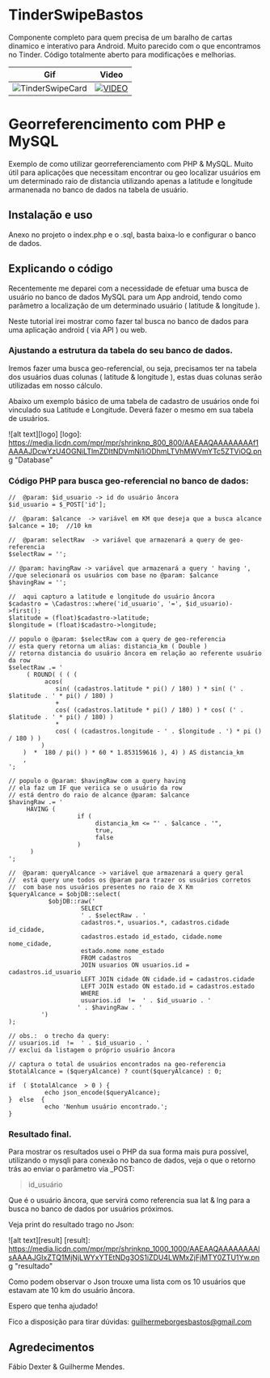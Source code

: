
# TinderSwipeBastos
Componente completo para quem precisa de um baralho de cartas dinamico e interativo para Android. Muito parecido com o que encontramos no Tinder. Código totalmente aberto para modificações e melhorias.

| Gif | Video |
| --- | --- |
| ![TinderSwipeCard]( https://1e70b5b90e0dde1d7134632cc5b27bccf63d322f.googledrive.com/secure/ALrMiJiLTXug-DuQslKhm-oN15B0bZfKXfuzvD_wk9NUdT0JdNYCrPLpyaa5_3xknDOs4ETOAEm2B-3scO1YAPEWVpFRn9tXXB9GQ9GtFNJCk1vwCxUabY7a86-NkVfEkmHNfj3x5xfA2XO0NsBxmF-R2Qh4mTU5ym2HddbUDN4Bbya3VeRWEEzXAAUqGydPeXbEpgEpPELFwV8Fd4ZrMWmi0AHd6B1e0IrSuzBfkSrDpw1ysEsERI-uNpg5rJvb5Kp2c_pBGaN398X8UPNFNP3c3Pfc1QoQJ8Tawqf8v3iOQDqWVaj_0Sm7fjrT3VmsCqH5q--zq40jTt0Ls1n1fuMV3aSBSFcQQfZIZA3HYr4y4-EjWlM9ieRnkeoO9drOgANMhJejiUzyuW5A575lWAfGaDbY_oijd3BN0BWrcdV_jSv8YDiPDz5DhWseyMRIth53ULwG-tcssEkf4xQxqZ07rBShnW_Y3KlwjNS9_DQKM22DSwc7nJJsCuJuG_FrK_5VVDLnLSkbH-qNLbPFUM3WCbOPAl5F3NPTdoL1R8tXb-P7KY5PVYcf9ZoQ6_CNzkmb2pGRwIcVdr4SA_Ft0LlAb70-AUTfWrsmcQWwyIxsEF1LnGtU7cg=/host/0B-uFVwX98IjxaEYzSlZERjVLS3M/TinderSwipeBastos_animated.gif "TinderSwipeBastos_animated")  | [![VIDEO](https://img.youtube.com/vi/r6qHrTARf2U/0.jpg)](https://www.youtube.com/watch?v=r6qHrTARf2U) |

  
  

# Georreferencimento com PHP e MySQL

Exemplo de como utilizar georreferenciamento com PHP & MySQL.
Muito útil para aplicações que necessitam encontrar ou geo localizar usuários em um determinado raio de distancia utilizando apenas a latitude e longitude armanenada no banco de dados na tabela de usuário.


## Instalação e uso

Anexo no projeto o index.php e o .sql, basta baixa-lo e configurar o banco de dados.

## Explicando o código

Recentemente me deparei com a necessidade de efetuar uma busca de usuário no banco de dados MySQL para um App android, tendo como parâmetro a localização de um determinado usuário ( latitude & longitude ). 

Neste tutorial irei mostrar como fazer tal busca no banco de dados para uma aplicação android ( via API ) ou web.

 
### Ajustando a estrutura da tabela do seu banco de dados.
Iremos fazer uma busca geo-referencial, ou seja, precisamos ter na tabela dos usuários duas colunas ( latitude & longitude ), estas duas colunas serão utilizadas em nosso cálculo.

Abaixo um exemplo básico de uma tabela de cadastro de usuários onde foi vinculado sua Latitude e Longitude. Deverá fazer o mesmo em sua tabela de usuários.
  
![alt text][logo]
[logo]: https://media.licdn.com/mpr/mpr/shrinknp_800_800/AAEAAQAAAAAAAAf1AAAAJDcwYzU4OGNiLTlmZDItNDVmNi1iODhmLTVhMWVmYTc5ZTViOQ.png "Database"

 
### Código PHP para busca geo-referencial no banco de dados:

```
//  @param: $id_usuario -> id do usuário âncora
$id_usuario = $_POST['id'];

//  @param: $alcance  -> variável em KM que deseja que a busca alcance
$alcance = 10;  //10 km

//  @param: selectRaw  -> variável que armazenará a query de geo-referencia
$selectRaw = '';

// @param: havingRaw -> variável que armazenará a query ' having ',
//que selecionará os usuários com base no @param: $alcance
$havingRaw = '';

//  aqui capturo a latitude e longitude do usuário âncora
$cadastro = \Cadastros::where('id_usuario', '=', $id_usuario)->first();
$latitude = (float)$cadastro->latitude;
$longitude = (float)$cadastro->longitude;

// populo o @param: $selectRaw com a query de geo-referencia
// esta query retorna um alias: distancia_km ( Double )
// retorna distancia do usuário âncora em relação ao referente usuário da row
$selectRaw .= '
     ( ROUND( ( ( (
          acos(
             sin( (cadastros.latitude * pi() / 180) ) * sin( (' . $latitude . ' * pi() / 180) )
             +
             cos( (cadastros.latitude * pi() / 180) ) * cos( (' . $latitude . ' * pi() / 180) )
             *
             cos( ( (cadastros.longitude - ' . $longitude . ') * pi () / 180 ) )
         )
    )  *  180 / pi() ) * 60 * 1.853159616 ), 4) ) AS distancia_km
    ,
';

// populo o @param: $havingRaw com a query having
// ela faz um IF que veriica se o usuário da row
// está dentro do raio de alcance @param: $alcance
$havingRaw .= '
     HAVING (
                   if (
                        distancia_km <= "' . $alcance . '",
                        true,
                        false
                   )
      )
';

//  @param: queryAlcance -> variável que armazenará a query geral
//  está query une todos os @param para trazer os usuários corretos
//  com base nos usuários presentes no raio de X Km
$queryAlcance = $objDB::select(
           $objDB::raw('
                    SELECT
                    ' . $selectRaw . '
                    cadastros.*, usuarios.*, cadastros.cidade id_cidade, 
                    cadastros.estado id_estado, cidade.nome nome_cidade, 
                    estado.nome nome_estado
                    FROM cadastros
                    JOIN usuarios ON usuarios.id = cadastros.id_usuario
                    LEFT JOIN cidade ON cidade.id = cadastros.cidade
                    LEFT JOIN estado ON estado.id = cadastros.estado
                    WHERE
                    usuarios.id  !=  ' . $id_usuario . '
                   ' . $havingRaw . '
         ')
);

// obs.:  o trecho da query:
// usuarios.id  !=  ' . $id_usuario . '
// exclui da listagem o próprio usuário âncora

// captura o total de usuários encontrados na geo-referencia
$totalAlcance = ($queryAlcance) ? count($queryAlcance) : 0;

if  ( $totalAlcance  > 0 ) {
          echo json_encode($queryAlcance);
}  else  {
          echo 'Nenhum usuário encontrado.';
}
```
 

### Resultado final.
Para mostrar os resultados usei o PHP da sua forma mais pura possível, utilizando o mysqli para conexão no banco de dados, veja o que o retorno trás ao enviar o parâmetro via _POST:

>  id_usuário

Que é o usuário âncora, que servirá como referencia sua lat & lng para a busca no banco de dados por usuários próximos.

Veja print do resultado trago no Json:

![alt text][result]
[result]: https://media.licdn.com/mpr/mpr/shrinknp_1000_1000/AAEAAQAAAAAAAAlsAAAAJGIxZTQ1MjNjLWYxYTEtNDg3OS1iZDU4LWMxZjFjMTY0ZTU1Yw.png "resultado"

Como podem observar o Json trouxe uma lista com os 10 usuários que estavam ate 10 km do usuário âncora. 

Espero que tenha ajudado!

Fico a disposição para tirar dúvidas:
guilhermeborgesbastos@gmail.com

## Agredecimentos

Fábio Dexter & Guilherme Mendes.
